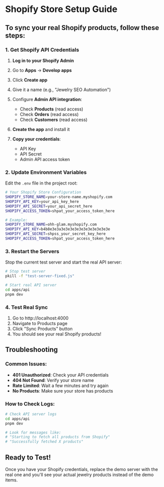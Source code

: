 # Shopify Store Setup Guide

## To sync your real Shopify products, follow these steps:

### 1. Get Shopify API Credentials

1. **Log in to your Shopify Admin**
2. Go to **Apps** → **Develop apps**
3. Click **Create app**
4. Give it a name (e.g., "Jewelry SEO Automation")
5. Configure **Admin API integration**:
   - Check **Products** (read access)
   - Check **Orders** (read access)
   - Check **Customers** (read access)

6. **Create the app** and install it
7. **Copy your credentials**:
   - API Key
   - API Secret
   - Admin API access token

### 2. Update Environment Variables

Edit the `.env` file in the project root:

```bash
# Your Shopify Store Configuration
SHOPIFY_STORE_NAME=your-store-name.myshopify.com
SHOPIFY_API_KEY=your_api_key_here
SHOPIFY_API_SECRET=your_api_secret_here
SHOPIFY_ACCESS_TOKEN=shpat_your_access_token_here

# Example:
SHOPIFY_STORE_NAME=ohh-glam.myshopify.com
SHOPIFY_API_KEY=b4b8e3e3a3e3e3e3e3e3e3e3e3e3e3e
SHOPIFY_API_SECRET=shpss_your_secret_key_here
SHOPIFY_ACCESS_TOKEN=shpat_your_access_token_here
```

### 3. Restart the Servers

Stop the current test server and start the real API server:

```bash
# Stop test server
pkill -f "test-server-fixed.js"

# Start real API server
cd apps/api
pnpm dev
```

### 4. Test Real Sync

1. Go to http://localhost:4000
2. Navigate to Products page
3. Click "Sync Products" button
4. You should see your real Shopify products!

## Troubleshooting

### Common Issues:
- **401 Unauthorized**: Check your API credentials
- **404 Not Found**: Verify your store name
- **Rate Limited**: Wait a few minutes and try again
- **No Products**: Make sure your store has products

### How to Check Logs:
```bash
# Check API server logs
cd apps/api
pnpm dev

# Look for messages like:
# "Starting to fetch all products from Shopify"
# "Successfully fetched X products"
```

## Ready to Test!

Once you have your Shopify credentials, replace the demo server with the real one and you'll see your actual jewelry products instead of the demo items.